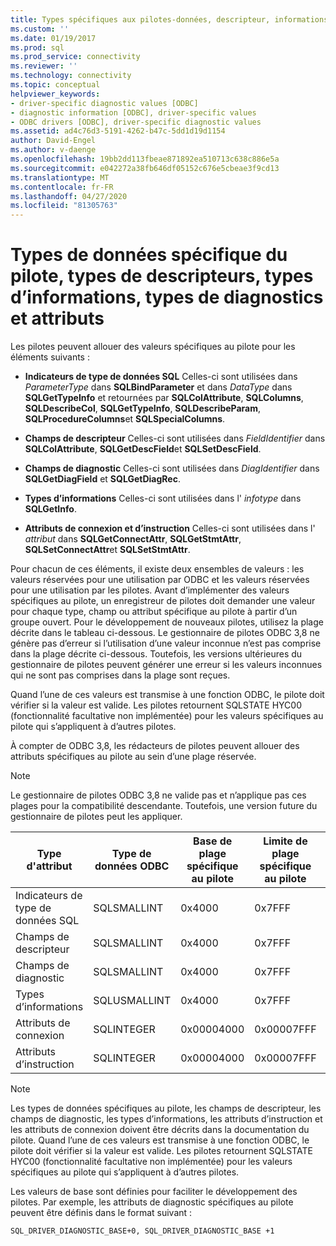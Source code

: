 ```yaml
---
title: Types spécifiques aux pilotes-données, descripteur, informations, diagnostic | Microsoft Docs
ms.custom: ''
ms.date: 01/19/2017
ms.prod: sql
ms.prod_service: connectivity
ms.reviewer: ''
ms.technology: connectivity
ms.topic: conceptual
helpviewer_keywords:
- driver-specific diagnostic values [ODBC]
- diagnostic information [ODBC], driver-specific values
- ODBC drivers [ODBC], driver-specific diagnostic values
ms.assetid: ad4c76d3-5191-4262-b47c-5dd1d19d1154
author: David-Engel
ms.author: v-daenge
ms.openlocfilehash: 19bb2dd113fbeae871892ea510713c638c886e5a
ms.sourcegitcommit: e042272a38fb646df05152c676e5cbeae3f9cd13
ms.translationtype: MT
ms.contentlocale: fr-FR
ms.lasthandoff: 04/27/2020
ms.locfileid: "81305763"
---
```

# <a name="driver-specific-data-types-descriptor-types-information-types-diagnostic-types-and-attributes"></a>Types de données spécifique du pilote, types de descripteurs, types d’informations, types de diagnostics et attributs
Les pilotes peuvent allouer des valeurs spécifiques au pilote pour les éléments suivants :  
  
-   **Indicateurs de type de données SQL** Celles-ci sont utilisées dans *ParameterType* dans **SQLBindParameter** et dans *DataType* dans **SQLGetTypeInfo** et retournées par **SQLColAttribute**, **SQLColumns**, **SQLDescribeCol**, **SQLGetTypeInfo**, **SQLDescribeParam**, **SQLProcedureColumns**et **SQLSpecialColumns**.  
  
-   **Champs de descripteur** Celles-ci sont utilisées dans *FieldIdentifier* dans **SQLColAttribute**, **SQLGetDescField**et **SQLSetDescField**.  
  
-   **Champs de diagnostic** Celles-ci sont utilisées dans *DiagIdentifier* dans **SQLGetDiagField** et **SQLGetDiagRec**.  
  
-   **Types d’informations** Celles-ci sont utilisées dans l' *infotype* dans **SQLGetInfo**.  
  
-   **Attributs de connexion et d’instruction** Celles-ci sont utilisées dans l' *attribut* dans **SQLGetConnectAttr**, **SQLGetStmtAttr**, **SQLSetConnectAttr**et **SQLSetStmtAttr**.  
  
 Pour chacun de ces éléments, il existe deux ensembles de valeurs : les valeurs réservées pour une utilisation par ODBC et les valeurs réservées pour une utilisation par les pilotes. Avant d’implémenter des valeurs spécifiques au pilote, un enregistreur de pilotes doit demander une valeur pour chaque type, champ ou attribut spécifique au pilote à partir d’un groupe ouvert. Pour le développement de nouveaux pilotes, utilisez la plage décrite dans le tableau ci-dessous. Le gestionnaire de pilotes ODBC 3,8 ne génère pas d’erreur si l’utilisation d’une valeur inconnue n’est pas comprise dans la plage décrite ci-dessous. Toutefois, les versions ultérieures du gestionnaire de pilotes peuvent générer une erreur si les valeurs inconnues qui ne sont pas comprises dans la plage sont reçues.  
  
 Quand l’une de ces valeurs est transmise à une fonction ODBC, le pilote doit vérifier si la valeur est valide. Les pilotes retournent SQLSTATE HYC00 (fonctionnalité facultative non implémentée) pour les valeurs spécifiques au pilote qui s’appliquent à d’autres pilotes.  
  
 À compter de ODBC 3,8, les rédacteurs de pilotes peuvent allouer des attributs spécifiques au pilote au sein d’une plage réservée.  
  
> [!NOTE]  
>  Le gestionnaire de pilotes ODBC 3,8 ne valide pas et n’applique pas ces plages pour la compatibilité descendante. Toutefois, une version future du gestionnaire de pilotes peut les appliquer.  
  
|Type d'attribut|Type de données ODBC|Base de plage spécifique au pilote|Limite de plage spécifique au pilote|Constante ODBC pour la base de plage de valeurs spécifique au pilote|  
|--------------------|--------------------|---------------------------------|----------------------------------|---------------------------------------------------------|  
|Indicateurs de type de données SQL|SQLSMALLINT|0x4000|0x7FFF|SQL_DRIVER_SQL_TYPE_BASE|  
|Champs de descripteur|SQLSMALLINT|0x4000|0x7FFF|SQL_DRIVER_DESCRIPTOR_BASE|  
|Champs de diagnostic|SQLSMALLINT|0x4000|0x7FFF|SQL_DRIVER_DIAGNOSTIC_BASE|  
|Types d’informations|SQLUSMALLINT|0x4000|0x7FFF|SQL_DRIVER_INFO_TYPE_BASE|  
|Attributs de connexion|SQLINTEGER|0x00004000|0x00007FFF|SQL_DRIVER_CONNECT_ATTR_BASE|  
|Attributs d’instruction|SQLINTEGER|0x00004000|0x00007FFF|SQL_DRIVER_STATEMENT_ATTR_BASE|  
  
> [!NOTE]  
>  Les types de données spécifiques au pilote, les champs de descripteur, les champs de diagnostic, les types d’informations, les attributs d’instruction et les attributs de connexion doivent être décrits dans la documentation du pilote. Quand l’une de ces valeurs est transmise à une fonction ODBC, le pilote doit vérifier si la valeur est valide. Les pilotes retournent SQLSTATE HYC00 (fonctionnalité facultative non implémentée) pour les valeurs spécifiques au pilote qui s’appliquent à d’autres pilotes.  
  
 Les valeurs de base sont définies pour faciliter le développement des pilotes. Par exemple, les attributs de diagnostic spécifiques au pilote peuvent être définis dans le format suivant :  
  
```  
SQL_DRIVER_DIAGNOSTIC_BASE+0, SQL_DRIVER_DIAGNOSTIC_BASE +1  
```

